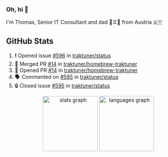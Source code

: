 ### Oh, hi 👋

I'm Thomas, Senior IT Consultant and dad 👶♊️👶 from Austria 🇦🇹

<!--
**traktuner/traktuner** is a ✨ _special_ ✨ repository because its `README.md` (this file) appears on your GitHub profile.

Here are some ideas to get you started:

- 🔭 I’m currently working on ...
- 🌱 I’m currently learning ...
- 👯 I’m looking to collaborate on ...
- 🤔 I’m looking for help with ...
- 💬 Ask me about ...
- 📫 How to reach me: ...
- 😄 Pronouns: ...
- ⚡ Fun fact: ...
-->

</div>

## GitHub Stats
<!--START_SECTION:activity-->
1. ❗ Opened issue [#596](https://github.com/traktuner/status/issues/596) in [traktuner/status](https://github.com/traktuner/status)
2. 🎉 Merged PR [#14](https://github.com/traktuner/homebrew-traktuner/pull/14) in [traktuner/homebrew-traktuner](https://github.com/traktuner/homebrew-traktuner)
3. 💪 Opened PR [#14](https://github.com/traktuner/homebrew-traktuner/pull/14) in [traktuner/homebrew-traktuner](https://github.com/traktuner/homebrew-traktuner)
4. 🗣 Commented on [#595](https://github.com/traktuner/status/issues/595#issuecomment-2868749249) in [traktuner/status](https://github.com/traktuner/status)
5. 🔒 Closed issue [#595](https://github.com/traktuner/status/issues/595) in [traktuner/status](https://github.com/traktuner/status)
<!--END_SECTION:activity-->

<div align="center">
  <img src="https://github-readme-stats.vercel.app/api?username=traktuner&hide_title=false&hide_rank=false&show_icons=true&include_all_commits=true&count_private=true&disable_animations=false&theme=dracula&locale=en&hide_border=false&order=1" height="150" alt="stats graph"  />
  <img src="https://github-readme-stats.vercel.app/api/top-langs?username=traktuner&locale=en&hide_title=false&layout=compact&card_width=320&langs_count=5&theme=dracula&hide_border=false&order=2" height="150" alt="languages graph"  />
</div>

